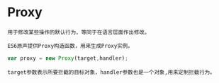 # Proxy

    用于修改某些操作的默认行为，等同于在语言层面作出修改。
    
    ES6原声提供Proxy构造函数，用来生成Proxy实例。
```js
var proxy = new Proxy(target,handler);
```
    target参数表示所要拦截的目标对象，handler参数也是一个对象,用来定制拦截行为。